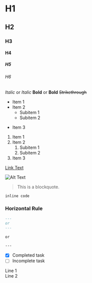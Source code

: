 # H1

## H2

### H3

#### H4

##### H5

###### H6

_Italic_ or _Italic_
**Bold** or **Bold**
~~Strikethrough~~

- Item 1
- Item 2
  - Subitem 1
  - Subitem 2

* Item 3

1. Item 1
2. Item 2
   1. Subitem 1
   2. Subitem 2
3. Item 3

[Link Text](http://example.com)

![Alt Text](http://example.com/image.jpg)

> This is a blockquote.

`inline code`

### Horizontal Rule

```markdown
---
or
---

or

---
```

- [x] Completed task
- [ ] Incomplete task

Line 1  
Line 2
